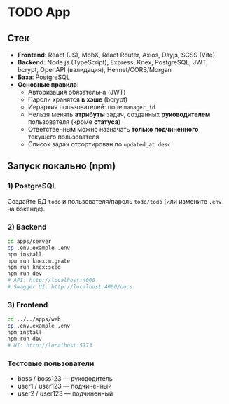 # TODO App

## Стек
- **Frontend**: React (JS), MobX, React Router, Axios, Dayjs, SCSS (Vite)
- **Backend**: Node.js (TypeScript), Express, Knex, PostgreSQL, JWT, bcrypt, OpenAPI (валидация), Helmet/CORS/Morgan
- **База**: PostgreSQL
- **Основные правила**:
  - Авторизация обязательна (JWT)
  - Пароли хранятся **в хэше** (bcrypt)
  - Иерархия пользователей: поле `manager_id`
  - Нельзя менять **атрибуты** задач, созданных **руководителем** пользователя (кроме **статуса**)
  - Ответственным можно назначать **только подчиненного** текущего пользователя
  - Список задач отсортирован по `updated_at desc`

## Запуск локально (npm)

### 1) PostgreSQL
Создайте БД `todo` и пользователя/пароль `todo/todo` (или измените `.env` на бэкенде).

### 2) Backend
```bash
cd apps/server
cp .env.example .env
npm install
npm run knex:migrate
npm run knex:seed
npm run dev
# API: http://localhost:4000
# Swagger UI: http://localhost:4000/docs
```

### 3) Frontend
```bash
cd ../../apps/web
cp .env.example .env
npm install
npm run dev
# UI: http://localhost:5173
```

### Тестовые пользователи
- boss / boss123 — руководитель
- user1 / user123 — подчиненный
- user2 / user123 — подчиненный
